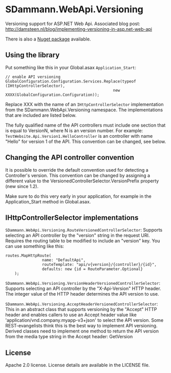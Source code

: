 SDammann.WebApi.Versioning
==========================

Versioning support for ASP.NET Web Api. Associated blog post: http://damsteen.nl/blog/implementing-versioning-in-asp.net-web-api

There is also a [Nuget package](https://nuget.org/packages/SDammann.WebApi.Versioning) available.

Using the library
--------------------------
Put something like this in your Global.asax `Application_Start`:

	// enable API versioning
	GlobalConfiguration.Configuration.Services.Replace(typeof (IHttpControllerSelector),
												   new XXXX(GlobalConfiguration.Configuration));


Replace XXX with the name of an `IHttpControllerSelector` implementation from the SDammann.WebApi.Versioning 
namespace. The implementations that are included are listed below.

The fully qualified name of the API controllers must include one section that is equal to VersionN, where
N is an version number. For example: `TestWebsite.Api.Version1.HelloController` is an controller with name
"Hello" for version 1 of the API. This convention can be changed, see below.

Changing the API controller convention
------------------------------------------

It is possible to override the default convention used for detecting a Controller's version. 
This convention can be changed by assigning a different value to the VersionedControllerSelector.VersionPrefix property (new since 1.2).

Make sure to do this very early in your application, for example in the Application_Start method in Global.asax.

IHttpControllerSelector implementations
------------------------------------------

`SDammann.WebApi.Versioning.RouteVersionedControllerSelector`:
	Supports selecting an API controller by the "version" string in the request URI. Requires the routing
	table to be modified to include an "version" key. You can use something like this:

	routes.MapHttpRoute(
					name: "DefaultApi",
					routeTemplate: "api/v{version}/{controller}/{id}",
					defaults: new {id = RouteParameter.Optional}
		);

`SDammann.WebApi.Versioning.VersionHeaderVersionedControllerSelector`:
	Supports selecting an API controller by the "X-Api-Version" HTTP header. The integer value of the
	HTTP header determines the API version to use. 

`SDammann.WebApi.Versioning.AcceptHeaderVersionedControllerSelector`:
	This in an abstract class that supports versioning by the "Accept" HTTP header and enables callers
	to use an Accept header value like 'application/vnd.company.myapp-v3+json' to select the API
	version. Some REST-evangelists think this is the best way to implement API versioning.
	Derived classes need to implement one method to return the API version from the media type string
	in the Accept header: GetVersion

	
License
-----------------------------------------
Apache 2.0 license. License details are available in the LICENSE file.